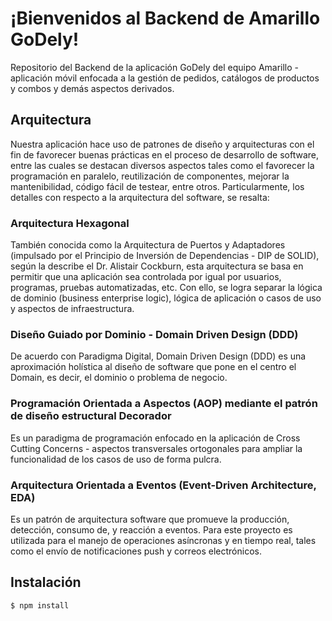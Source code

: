 # ¡Bienvenidos al Backend de Amarillo GoDely!

Repositorio del Backend de la aplicación GoDely del equipo Amarillo - aplicación móvil enfocada a la gestión de pedidos, catálogos de productos y combos y demás aspectos derivados.

## Arquitectura

Nuestra aplicación hace uso de patrones de diseño y arquitecturas con el fin de favorecer buenas prácticas en el proceso de desarrollo de software, entre las cuales se destacan diversos aspectos tales como el favorecer la programación en paralelo, reutilización de componentes, mejorar la mantenibilidad, código fácil de testear, entre otros. Particularmente, los detalles con respecto a la arquitectura del software, se resalta:

### Arquitectura Hexagonal

También conocida como la Arquitectura de Puertos y Adaptadores (impulsado por el Principio de Inversión de Dependencias - DIP de SOLID), según la describe el Dr. Alistair Cockburn, esta arquitectura se basa en permitir que una aplicación sea controlada por igual por usuarios, programas, pruebas automatizadas, etc. Con ello, se logra separar la lógica de dominio (business enterprise logic), lógica de aplicación o casos de uso y aspectos de infraestructura.

### Diseño Guiado por Dominio - Domain Driven Design (DDD)

De acuerdo con Paradigma Digital, Domain Driven Design (DDD) es una aproximación holística al diseño de software que pone en el centro el Domain, es decir, el dominio o problema de negocio.

### Programación Orientada a Aspectos (AOP) mediante el patrón de diseño estructural Decorador

Es un paradigma de programación enfocado en la aplicación de Cross Cutting Concerns - aspectos transversales ortogonales para ampliar la funcionalidad de los casos de uso de forma pulcra.

### Arquitectura Orientada a Eventos (Event-Driven Architecture, EDA)

Es un patrón de arquitectura software que promueve la producción, detección, consumo de, y reacción a eventos. Para este proyecto es utilizada para el manejo de operaciones asíncronas y en tiempo real, tales como el envío de notificaciones push y correos electrónicos.

## Instalación

```bash
$ npm install
